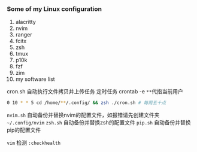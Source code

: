 ### Some of my Linux configuration
1. alacritty
2. nvim
3. ranger
4. fcitx
5. zsh
6. tmux 
7. p10k
8. fzf 
9. zim 
10. my software list 

cron.sh 自动执行文件拷贝并上传任务
定时任务 crontab -e
`**`代指当前用户

```bash 
0 10 * * 5 cd /home/**/.config/ && zsh ./cron.sh # 每周五十点
```
`nvim.sh` 自动备份并替换nvim的配置文件，如报错请先创建文件夹 `~/.config/nvim`
`zsh.sh` 自动备份并替换zsh的配置文件
`pip.sh` 自动备份并替换pip的配置文件

`vim` 检测 `:checkhealth`
